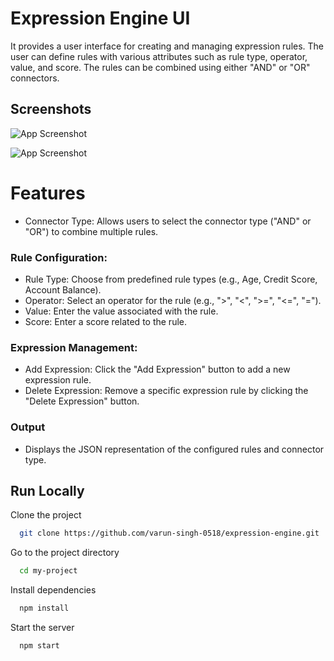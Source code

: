 
# Expression Engine UI

It provides a user interface for creating and managing expression rules. The user can define rules with various attributes such as rule type, operator, value, and score. The rules can be combined using either "AND" or "OR" connectors.


## Screenshots

![App Screenshot](https://i.postimg.cc/9ftY5psH/Screenshot-2024-01-23-152457.png)

![App Screenshot](https://i.postimg.cc/L4rYDP0t/Screenshot-2024-01-23-152523.png) 


# Features

- Connector Type: Allows users to select the connector type ("AND" or "OR") to combine multiple rules.

### Rule Configuration:
- Rule Type: Choose from predefined rule types (e.g., Age, Credit Score, Account Balance).
- Operator: Select an operator for the rule (e.g., ">", "<", ">=", "<=", "=").
- Value: Enter the value associated with the rule.
- Score: Enter a score related to the rule.
### Expression Management:
- Add Expression: Click the "Add Expression" button to add a new expression rule.
- Delete Expression: Remove a specific expression rule by clicking the "Delete Expression" button.
### Output
- Displays the JSON representation of the configured rules and connector type.


## Run Locally

Clone the project

```bash
  git clone https://github.com/varun-singh-0518/expression-engine.git
```

Go to the project directory

```bash
  cd my-project
```

Install dependencies

```bash
  npm install
```

Start the server

```bash
  npm start
```

